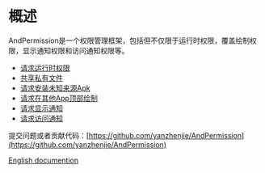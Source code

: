 # 概述

AndPermission是一个权限管理框架，包括但不仅限于运行时权限，覆盖绘制权限，显示通知权限和访问通知权限等。

* [请求运行时权限](/runtime/README.md)  
* [共享私有文件](/fileuri/README.md)  
* [请求安装未知来源Apk](/install/README.md)  
* [请求在其他App顶部绘制](/overlay/README.md)  
* [请求显示通知](/notify/show.md)  
* [请求访问通知](/notify/access.md)  

提交问题或者贡献代码：[https://github.com/yanzhenjie/AndPermission](https://github.com/yanzhenjie/AndPermission)  

[English documention](../)  